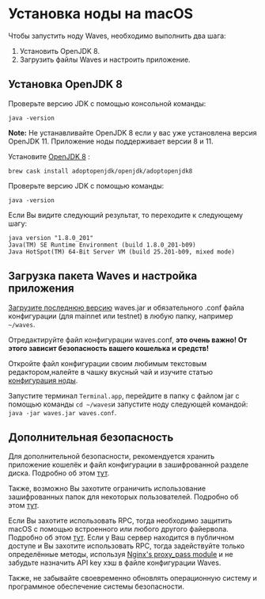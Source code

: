 # Установка ноды на macOS

Чтобы запустить ноду Waves, необходимо выполнить два шага:

1. Установить OpenJDK 8.
2. Загрузить файлы Waves и настроить приложение.

## Установка OpenJDK 8

Проверьте версию JDK с помощью консольной команды:

```
java -version
```

**Note:** Не устанавливайте OpenJDK 8 если у вас уже установлена версия OpenJDK 11. Приложение ноды поддерживает версии 8 и 11.

Установите [OpenJDK 8](tps://github.com/AdoptOpenJDK/homebrew-openjdk) :

```
brew cask install adoptopenjdk/openjdk/adoptopenjdk8
```

Проверьте версию JDK с помощью команды:

```
java -version
```

Если Вы видите следующий результат, то переходите к следующему шагу:

```
java version "1.8.0_201"
Java(TM) SE Runtime Environment (build 1.8.0_201-b09)
Java HotSpot(TM) 64-Bit Server VM (build 25.201-b09, mixed mode)
```

## Загрузка пакета Waves и настройка приложения

[Загрузите последнюю версию](https://github.com/wavesplatform/Waves/releases) waves.jar и обязательного .conf файла конфигурации (для mainnet или testnet) в любую папку, например `~/waves`.

Отредактируйте файл конфигурации waves.conf, **это очень важно! От этого зависит безопасность вашего кошелька и средств!**


Откройте файл конфигурации своим любимым текстовым редактором,налейте в чашку вкусный чай и изучите статью [конфигурация ноды](/waves-node/node-configuration.md).

Запустите терминал `Terminal.app`, перейдите в папку с файлом jar с помощью команды `cd ~/waves`и запустите ноду следующей командой: `java -jar waves.jar waves.conf`.

## Дополнительная безопасность

Для дополнительной безопасности, рекомендуется хранить приложение кошелёк и файл конфигурации в зашифрованной разделе диска. Подробно об этом [тут](https://support.apple.com/en-us/HT201599).

Также, возможно Вы захотите ограничить использование зашифрованных папок для некоторых пользователей. Подробно об этом [тут](http://ss64.com/osx/chown.html).

Если Вы захотите использовать RPC, тогда необходимо защитить macOS с помощью встроенного или любого другого файервола. Подробно об этом [тут](https://support.apple.com/en-us/HT201642). Если у Ваш сервер находится в публичном доступе и Вы захотите использовать RPC, тогда задействуйте только определённые методы, используя [Nginx's proxy\_pass module](http://nginx.org/ru/docs/http/ngx_http_proxy_module.html) и не забудьте назначить API key хэш в файле конфигурации Waves.

Также, не забывайте своевременно обновлять операционную систему и программное обеспечение системы безопасности.
